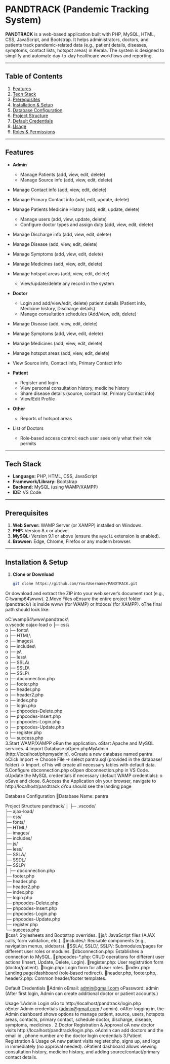 # PANDTRACK (Pandemic Tracking System)

**PANDTRACK** is a web-based application built with PHP, MySQL, HTML, CSS, JavaScript, and Bootstrap. It helps administrators, doctors, and patients track pandemic-related data (e.g., patient details, diseases, symptoms, contact lists, hotspot areas) in Kerala. The system is designed to simplify and automate day-to-day healthcare workflows and reporting.

---

## Table of Contents

1. [Features](#features)  
2. [Tech Stack](#tech-stack)  
3. [Prerequisites](#prerequisites)  
4. [Installation & Setup](#installation--setup)  
5. [Database Configuration](#database-configuration)  
6. [Project Structure](#project-structure)  
7. [Default Credentials](#default-credentials)  
8. [Usage](#usage)  
9. [Roles & Permissions](#roles--permissions)  

---

## Features

- **Admin**  
  - Manage Patients (add, view, edit, delete) 
  - Manage Source info (add, view, edit, delete)
- Manage Contact info (add, view, edit, delete) 
- Manage Primary Contact info (add, edit, update, delete)
- Manage Patients Medicine History (add, edit, update, delete)
  - Manage users (add, view, update, delete)  
  - Configure doctor types and assign duty (add, view, edit, delete)  
- Manage Discharge info (add, view, edit, delete)
- Manage Disease (add, view, edit, delete)
- Manage Symptoms (add, view, edit, delete)
- Manage Medicines (add, view, edit, delete)
- Manage hotspot areas (add, view, edit, delete)
  - View/update/delete any record in the system  

- **Doctor**  
  
  - Login and add/view/edit, delete) patient details (Patient info, Medicine history, Discharge details)  
  - Manage consultation schedules (Add/view, edit, delete) 
- Manage Disease (add, view, edit, delete)
- Manage Symptoms (add, view, edit, delete)
- Manage Medicines (add, view, edit, delete)
- Manage hotspot areas (add, view, edit, delete)
- View Source info, Contact info, Primary Contact info

- **Patient**  

  - Register and login  
  - View personal consultation history, medicine history 
  - Share disease details (source, contact list, Primary Contact info)  
  - View/Edit Profile

- **Other**  

  - Reports of hotspot areas 
- List of Doctors

  - Role‐based access control: each user sees only what their role permits  
---

## Tech Stack

- **Language:** PHP, HTML, CSS, JavaScript  
- **Framework/Library:** Bootstrap  
- **Backend:** MySQL (using WAMP/XAMPP)  
- **IDE:** VS Code

---

## Prerequisites
1. **Web Server:** WAMP Server (or XAMPP) installed on Windows.  
2. **PHP:** Version 8.x or above.  
3. **MySQL:** Version 9.1 or above (ensure the `mysqli` extension is enabled).  
4. **Browser:** Edge, Chrome, Firefox  or any modern browser.  

---

## Installation & Setup

1. **Clone or Download**  
   ```bash
   git clone https://github.com/YourUsername/PANDTRACK.git
Or download and extract the ZIP into your web server’s document root (e.g., C:\wamp64\www\).
2.Move Files
oEnsure the entire project folder (pandtrack/) is inside www/ (for WAMP) or htdocs/ (for XAMPP).
oThe final path should look like:

oC:\wamp64\www\pandtrack\  
o.vscode
oajax-load
o  ├─ css\  
o  ├─ fonts\  
o  ├─ HTML\  
o  ├─ images\  
o  ├─ includes\  
o  ├─ js\  
o  ├─ less\  
o  ├─ SSLA\  
o  ├─ SSLD\  
o  ├─ SSLP\  
o  ├─ dbconnection.php  
o  ├─ footer.php  
o  ├─ header.php  
o  ├─ header2.php  
o  ├─ index.php  
o  ├─ login.php  
o  ├─ phpcodes-Delete.php  
o  ├─ phpcodes-Insert.php  
o  ├─ phpcodes-Login.php  
o  ├─ phpcodes-Update.php  
o  ├─ register.php  
o  └─ success.php  
3.Start WAMP/XAMPP
oRun the application.
oStart Apache and MySQL services.
4.Import Database
oOpen phpMyAdmin (http://localhost/phpmyadmin).
oCreate a new database named pantra.
oClick Import → Choose File → select pantra.sql (provided in the database/ folder) → Import.
oThis will create all necessary tables with default data.
5.Configure dbconnection.php
oOpen dbconnection.php in VS Code.
oUpdate the MySQL credentials if necessary (default WAMP credentials):
o<?php
o// dbconnection.php
o$db_servername   = "localhost";
o$db_username = "root";
o$db_password = "";         // default is empty for WAMP
o$db_dbname = "pantra";
o
o$dbconnection = mysqli_connect($db_servername, $db_username, $db_password, $db_dbname);
oif (mysqli_connect_error()) {
o  echo "Failed to connect to MySQL:  " . mysqli_connect_error();
o}
o?>
oSave and close.
6.Access the Application
oIn your browser, navigate to http://localhost/pandtrack 
oYou should see the landing page 

Database Configuration
Database Name: pantra

Project Structure
pandtrack/
│
├─ .vscode/  
├─ ajax-load/  
├─ css/  
├─ fonts/  
├─ HTML/  
├─ images/  
├─ includes/  
├─ js/  
├─ less/  
├─ SSLA/  
├─ SSDL/  
├─ SSLP/  
│
├─ dbconnection.php  
├─ footer.php  
├─ header.php  
├─ header2.php  
├─ index.php  
├─ login.php  
├─ phpcodes-Delete.php  
├─ phpcodes-Insert.php  
├─ phpcodes-Login.php  
├─ phpcodes-Update.php  
├─ register.php  
└─ success.php  
css/: Stylesheets and Bootstrap overrides.
js/: JavaScript files (AJAX calls, form validation, etc.).
includes/: Reusable components (e.g., navigation menus, sidebars).
SSLA/, SSLD/, SSLP/: Submodules/pages for different user roles or modules.
dbconnection.php: Establishes a connection to MySQL.
phpcodes-*.php: CRUD operations for different user actions (Insert, Update, Delete, Login).
register.php: User registration form (doctor/patient).
login.php: Login form for all user roles.
index.php: Landing page/dashboard (role‐based redirect).
header.php, footer.php, header2.php: Common header/footer templates.

Default Credentials
Admin
oEmail: admin@gmail.com
oPassword: admin
(After first login, Admin can create additional doctor or patient accounts.)

Usage
1.Admin Login
oGo to http://localhost/pandtrack/login.php  
oEnter Admin credentials (admin@gmail.com / admin).
oAfter logging in, the Admin dashboard shows options to manage patient, source, users, hotspots areas, contacts, primary contact,  schedule doctor, discharge, disease, symptoms, medicines . 
2.Doctor Registration & Approval
oA new doctor visits http://localhost/pandtrack/login.php. 
oAdmin can add doctors and the email id , phone number are the doctor login credentials
3.Patient Registration & Usage
oA new patient visits register.php, signs up, and logs in immediately (no approval needed).
oPatient dashboard allows viewing consultation history, medicine history, and adding source/contact/primary contact details.
